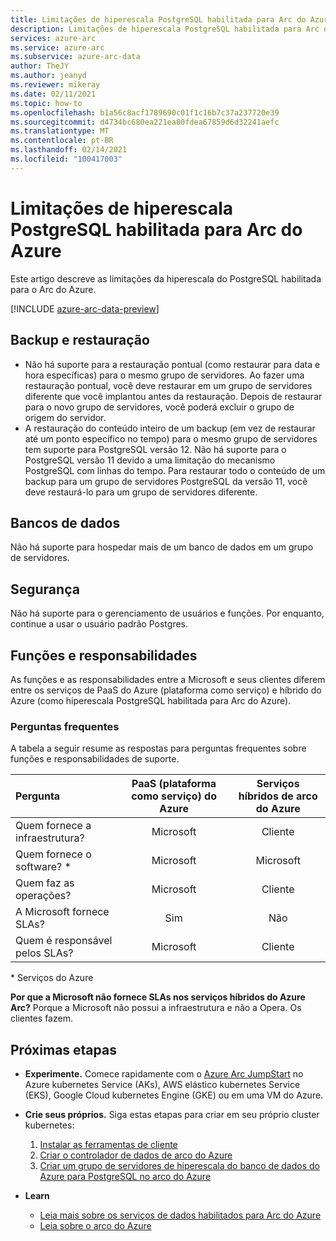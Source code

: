 ```yaml
---
title: Limitações de hiperescala PostgreSQL habilitada para Arc do Azure
description: Limitações de hiperescala PostgreSQL habilitada para Arc do Azure
services: azure-arc
ms.service: azure-arc
ms.subservice: azure-arc-data
author: TheJY
ms.author: jeanyd
ms.reviewer: mikeray
ms.date: 02/11/2021
ms.topic: how-to
ms.openlocfilehash: b1a56c8acf1789690c01f1c16b7c37a237720e39
ms.sourcegitcommit: d4734bc680ea221ea80fdea67859d6d32241aefc
ms.translationtype: MT
ms.contentlocale: pt-BR
ms.lasthandoff: 02/14/2021
ms.locfileid: "100417003"
---
```

# <a name="limitations-of-azure-arc-enabled-postgresql-hyperscale"></a>Limitações de hiperescala PostgreSQL habilitada para Arc do Azure

Este artigo descreve as limitações da hiperescala do PostgreSQL habilitada para o Arc do Azure. 

[!INCLUDE [azure-arc-data-preview](../../../includes/azure-arc-data-preview.md)]

## <a name="backup-and-restore"></a>Backup e restauração

- Não há suporte para a restauração pontual (como restaurar para data e hora específicas) para o mesmo grupo de servidores. Ao fazer uma restauração pontual, você deve restaurar em um grupo de servidores diferente que você implantou antes da restauração. Depois de restaurar para o novo grupo de servidores, você poderá excluir o grupo de origem do servidor.
- A restauração do conteúdo inteiro de um backup (em vez de restaurar até um ponto específico no tempo) para o mesmo grupo de servidores tem suporte para PostgreSQL versão 12. Não há suporte para o PostgreSQL versão 11 devido a uma limitação do mecanismo PostgreSQL com linhas do tempo. Para restaurar todo o conteúdo de um backup para um grupo de servidores PostgreSQL da versão 11, você deve restaurá-lo para um grupo de servidores diferente.


## <a name="databases"></a>Bancos de dados

Não há suporte para hospedar mais de um banco de dados em um grupo de servidores.


## <a name="security"></a>Segurança

Não há suporte para o gerenciamento de usuários e funções. Por enquanto, continue a usar o usuário padrão Postgres.

## <a name="roles-and-responsibilities"></a>Funções e responsabilidades

As funções e as responsabilidades entre a Microsoft e seus clientes diferem entre os serviços de PaaS do Azure (plataforma como serviço) e híbrido do Azure (como hiperescala PostgreSQL habilitada para Arc do Azure). 

### <a name="frequently-asked-questions"></a>Perguntas frequentes

A tabela a seguir resume as respostas para perguntas frequentes sobre funções e responsabilidades de suporte.

| Pergunta                      | PaaS (plataforma como serviço) do Azure | Serviços híbridos de arco do Azure |
|:----------------------------------|:------------------------------------:|:---------------------------:|
| Quem fornece a infraestrutura?  | Microsoft                          | Cliente                  |
| Quem fornece o software? *       | Microsoft                          | Microsoft                 |
| Quem faz as operações? | Microsoft                          | Cliente                  |
| A Microsoft fornece SLAs?      | Sim                                | Não                        |
| Quem é responsável pelos SLAs? | Microsoft                          | Cliente                  |

\* Serviços do Azure

__Por que a Microsoft não fornece SLAs nos serviços híbridos do Azure Arc?__ Porque a Microsoft não possui a infraestrutura e não a Opera. Os clientes fazem.

## <a name="next-steps"></a>Próximas etapas

- **Experimente.** Comece rapidamente com o [Azure Arc JumpStart](https://azurearcjumpstart.io/azure_arc_jumpstart/azure_arc_data/) no Azure kubernetes Service (AKs), AWS elástico kubernetes Service (EKS), Google Cloud kubernetes Engine (GKE) ou em uma VM do Azure. 

- **Crie seus próprios.** Siga estas etapas para criar em seu próprio cluster kubernetes: 
   1. [Instalar as ferramentas de cliente](install-client-tools.md)
   2. [Criar o controlador de dados de arco do Azure](create-data-controller.md)
   3. [Criar um grupo de servidores de hiperescala do banco de dados do Azure para PostgreSQL no arco do Azure](create-postgresql-hyperscale-server-group.md) 

- **Learn**
   - [Leia mais sobre os serviços de dados habilitados para Arc do Azure](https://azure.microsoft.com/services/azure-arc/hybrid-data-services)
   - [Leia sobre o arco do Azure](https://aka.ms/azurearc)
